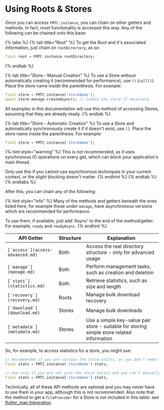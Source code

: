 # Using Roots & Stores

Once you can access `FMTC.instance`, you can chain on other getters and methods. In fact, most functionality is accessed this way. Any of the following can be chained onto this base:

{% tabs %}
{% tab title="Root" %}
To get the Root and it's associated information, just chain on `rootDirectory`, as so:

```dart
final root = FMTC.instance.rootDirectory;
```
{% endtab %}

{% tab title="Store - Manual Creation" %}
To use a Store without automatically creating it (recommended for performance), use `()` (`call()`). Place the store name inside the parenthesis. For example:

```dart
final store = FMTC.instance('storeName');
await store.manage.createAsync(); // Create the store if necessary
```

All examples in this documentation will use this method of accessing Stores, assuming that they are already ready.
{% endtab %}

{% tab title="Store - Automatic Creation" %}
To use a Store and automatically synchronously create it if it doesn't exist, use `[]`. Place the store name inside the parenthesis. For example:

```dart
final store = FMTC.instance['storeName'];
```

{% hint style="warning" %}
This is not recommended, as it uses synchronous IO operations on every get, which can block your application's main thread.

Only use this if you cannot use asynchronous techniques in your current context, or the slight blocking doesn't matter.
{% endhint %}
{% endtab %}
{% endtabs %}

After this, you can chain any of the following:

{% hint style="info" %}
Many of the methods and getters beneath the ones listed here, for example those under `manage`, have asynchronous versions which are recommended for performance.

To use them, if available, just add 'Async' to the end of the method/getter. For example, `ready` and `readyAsync`.
{% endhint %}

| API Getter                         | Structure | Explanation                                                                               |
| ---------------------------------- | --------- | ----------------------------------------------------------------------------------------- |
| ``[`access`](access-advanced.md)`` | Both      | Access the real directory structure - only for advanced usage                             |
| ``[`manage`](manage.md)``          | Both      | Perform management tasks, such as creation and deletion                                   |
| ``[`stats`](statistics.md)``       | Both      | Retrieve statistics, such as size and length                                              |
| ``[`recovery`](recovery.md)``      | Roots     | Manage bulk download recovery                                                             |
| ``[`download`](download.md)``      | Stores    | Manage bulk downloads                                                                     |
| ``[`metadata`](metadata.md)``      | Stores    | Use a simple key-value pair store - suitable for storing simple store related information |

So, for example, to access statistics for a store, you might use:

```dart
// Recommended if you are certain the store exists, or you don't need to perform actions with the store at this point
final stats = FMTC.instance('storeName').stats;

// Use only if you are not sure the store exists and you can't manually create it asynchronously
final stats = FMTC.instance['storeName'].stats;
```

Technically, all of these API methods are optional and you may never have to use them in your app, although this is not recommended. Also note that the method to get a `TileProvider` for a Store is not included in this table: see [flutter\_map Integration](../flutter\_map-integration.md).
